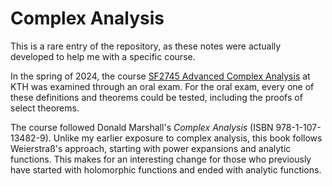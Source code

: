 # Complex Analysis
This is a rare entry of the repository, as these notes were actually developed to help me with a specific course.

In the spring of 2024, the course [SF2745 Advanced Complex Analysis](https://www.kth.se/student/kurser/kurs/SF2745?l=en) at KTH was examined through an oral exam. For the oral exam, every one of these definitions and theorems could be tested, including the proofs of select theorems.

The course followed Donald Marshall's *Complex Analysis* (ISBN 978-1-107-13482-9). Unlike my earlier exposure to complex analysis, this book follows Weierstraß's approach, starting with power expansions and analytic functions. This makes for an interesting change for those who previously have started with holomorphic functions and ended with analytic functions.